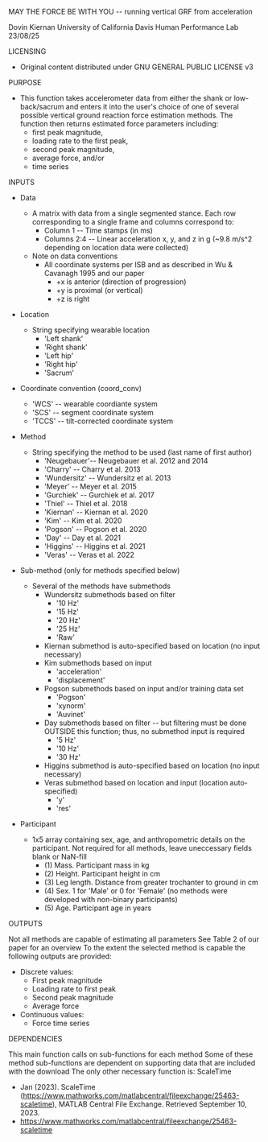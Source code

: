 MAY THE FORCE BE WITH YOU -- running vertical GRF from acceleration

Dovin Kiernan
University of California Davis Human Performance Lab
23/08/25

LICENSING
- Original content distributed under GNU GENERAL PUBLIC LICENSE v3

PURPOSE
- This function takes accelerometer data from either the shank or low-back/sacrum and enters it into the user's choice of one of several possible vertical ground reaction force estimation methods. The function then returns estimated force parameters including:
  - first peak magnitude,
  - loading rate to the first peak,
  - second peak magnitude,
  - average force, and/or
  - time series

INPUTS

- Data
  - A matrix with data from a single segmented stance. Each row corresponding to a single frame and columns correspond to:
    - Column 1 -- Time stamps (in ms)
    - Columns 2:4 -- Linear acceleration x, y, and z in g (~9.8 m/s^2 depending on location data were collected)
  - Note on data conventions
    - All coordinate systems per ISB and as described in Wu & Cavanagh 1995 and our paper
      - +x is anterior (direction of progression)
      - +y is proximal (or vertical)
      - +z is right

- Location
  - String specifying wearable location
    - 'Left shank'
    - 'Right shank'
    - 'Left hip'
    - 'Right hip'
    - 'Sacrum'

- Coordinate convention (coord_conv)
  - 'WCS' -- wearable coordiante system
  - 'SCS' -- segment coordinate system
  - 'TCCS' -- tilt-corrected coordinate system

- Method
  - String specifying the method to be used (last name of first author)
    - 'Neugebauer'-- Neugebauer et al. 2012 and 2014
    - 'Charry' -- Charry et al. 2013
    - 'Wundersitz' -- Wundersitz et al. 2013
    - 'Meyer' -- Meyer et al. 2015
    - 'Gurchiek' -- Gurchiek et al. 2017
    - 'Thiel' -- Thiel et al. 2018
    - 'Kiernan' -- Kiernan et al. 2020
    - 'Kim' -- Kim et al. 2020
    - 'Pogson' -- Pogson et al. 2020
    - 'Day' -- Day et al. 2021
    - 'Higgins' -- Higgins et al. 2021
    - 'Veras' -- Veras et al. 2022

- Sub-method (only for methods specified below)
  - Several of the methods have submethods
    - Wundersitz submethods based on filter
      - '10 Hz'
      - '15 Hz'
      - '20 Hz'
      - '25 Hz'
      - 'Raw'
    - Kiernan submethod is auto-specified based on location (no input necessary)
    - Kim submethods based on input
      - 'acceleration'
      - 'displacement'
    - Pogson submethods based on input and/or training data set
      - 'Pogson'
      - 'xynorm'
      - 'Auvinet'
    - Day submethods based on filter -- but filtering must be done OUTSIDE this function; thus, no submethod input is required
      - '5 Hz'
      - '10 Hz'
      - '30 Hz'
    - Higgins submethod is auto-specified based on location (no input necessary)
    - Veras submethod based on location and input (location auto-specified)
      - 'y'
      - 'res'

- Participant
  - 1x5 array containing sex, age, and anthropometric details on the participant. Not required for all methods, leave uneccessary fields blank or NaN-fill
    - (1) Mass. Participant mass in kg
    - (2) Height. Participant height in cm
    - (3) Leg length. Distance from greater trochanter to ground in cm
    - (4) Sex. 1 for 'Male' or 0 for 'Female' (no methods were developed with non-binary participants)
    - (5) Age. Participant age in years

OUTPUTS

Not all methods are capable of estimating all parameters
See Table 2 of our paper for an overview
To the extent the selected method is capable the following outputs are provided:
- Discrete values:
  - First peak magnitude
  - Loading rate to first peak
  - Second peak magnitude
  - Average force
- Continuous values:
  - Force time series

DEPENDENCIES

This main function calls on sub-functions for each method
Some of these method sub-functions are dependent on supporting data that are included with the download
The only other necessary function is: ScaleTime
- Jan (2023). ScaleTime (https://www.mathworks.com/matlabcentral/fileexchange/25463-scaletime), MATLAB Central File Exchange. Retrieved September 10, 2023.
- https://www.mathworks.com/matlabcentral/fileexchange/25463-scaletime
